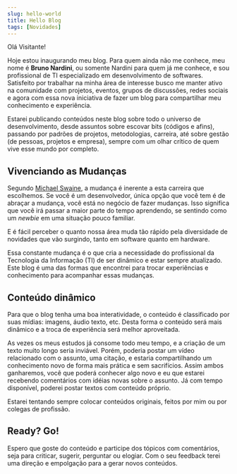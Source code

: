 ```yaml
---
slug: hello-world
title: Hello Blog
tags: [Novidades]
---
```


Olá Visitante!

Hoje estou inaugurando meu blog. Para quem ainda não me conhece, meu nome é **Bruno Nardini**, ou somente Nardini para quem já me conhece, e sou profissional de TI especializado em desenvolvimento de softwares. Satisfeito por trabalhar na minha área de interesse busco me manter ativo na comunidade com projetos, eventos, grupos de discussões, redes sociais e agora com essa nova iniciativa de fazer um blog para compartilhar meu conhecimento e experiência.

<!--truncate-->

Estarei publicando conteúdos neste blog sobre todo o universo de desenvolvimento, desde assuntos sobre escovar bits (códigos e afins), passando por padrões de projetos, metodologias, carreira, até sobre gestão (de pessoas, projetos e empresa), sempre com um olhar crítico de quem vive esse mundo por completo.

## Vivenciando as Mudanças

Segundo [Michael Swaine](http://pragprog.com/magazines/2012-02/up-front), a mudança é inerente a esta carreira que escolhemos. Se você é um desenvolvedor, única opção que você tem é de abraçar a mudança, você está no negócio de fazer mudanças. Isso significa que você irá passar a maior parte do tempo aprendendo, se sentindo como um *newbie* em uma situação pouco familiar.

E é fácil perceber o quanto nossa área muda tão rápido pela diversidade de novidades que vão surgindo, tanto em software quanto em hardware.

Essa constante mudança é o que cria a necessidade do profissional da Tecnologia da Informação (TI) de ser dinâmico e estar sempre atualizado. Este blog é uma das formas que encontrei para trocar experiências e conhecimento para acompanhar essas mudanças.

## Conteúdo dinâmico

Para que o blog tenha uma boa interatividade, o conteúdo é classificado por suas mídias: imagens, áudio  texto, etc. Desta forma o conteúdo será mais dinâmico e a troca de experiência será melhor aproveitada.

As vezes os meus estudos já consome todo meu tempo, e a criação de um texto muito longo seria inviável. Porém, poderia postar um vídeo relacionado com o assunto, uma citação, e estaria compartilhando um conhecimento novo de forma mais prática e sem sacrifícios. Assim ambos ganharemos, você que poderá conhecer algo novo e eu que estarei recebendo comentários com idéias novas sobre o assunto. Já com tempo disponível, poderei postar textos com conteúdo próprio.

Estarei tentando sempre colocar conteúdos originais, feitos por mim ou por colegas de profissão.

## Ready? Go!

Espero que goste do conteúdo e participe dos tópicos com comentários, seja para criticar, sugerir, perguntar ou elogiar. Com o seu feedback terei uma direção e empolgação para a gerar novos conteúdos.
